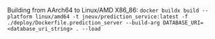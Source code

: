 Building from AArch64 to Linux/AMD X86_86: `docker buildx build --platform linux/amd64 -t jneuv/prediction_service:latest -f ./deploy/Dockerfile.prediction_server --build-arg DATABASE_URI=<database_uri_string> . --load`
